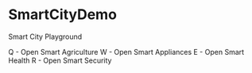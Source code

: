# SmartCityDemo
 Smart City Playground

Q - Open Smart Agriculture
W - Open Smart Appliances
E - Open Smart Health
R - Open Smart Security